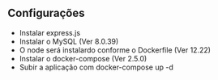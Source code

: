 ## Configurações
- Instalar express.js
- Instalar o MySQL (Ver 8.0.39)
- O node será instalardo conforme o Dockerfile (Ver 12.22)
- Instalar o docker-compose (Ver 2.5.0)
- Subir a aplicação com docker-compose up -d


